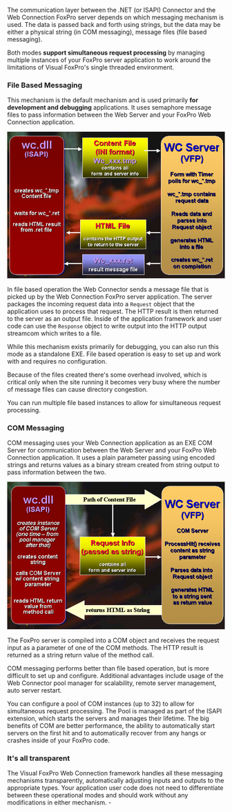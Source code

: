 The communication layer between the .NET (or ISAPI) Connector and the Web Connection FoxPro server depends on which messaging mechanism is used. The data is passed back and forth using strings, but the data may be either a physical string (in COM messaging), message files (file based messaging).

Both modes **support simultaneous request processing** by managing multiple instances of your FoxPro server application to work around the limitations of Visual FoxPro's single threaded environment.

### File Based Messaging
This mechanism is the default mechanism and is used primarily **for development and debugging** applications. It uses semaphore message files to pass information between the Web Server and your FoxPro Web Connection application.

![](/images/HOWITWORKS/FILEBASED.GIF)

In file based operation the Web Connector sends a message file that is picked up by the Web Connection FoxPro server application. The server packages the incoming request data into a `Request` object that the application uses to process that request. The HTTP result is then returned to the server as an output file. Inside of the application framework and user code can use the `Response` object to write output into the HTTP output streamcom which writes to a file.

While this mechanism exists primarily for debugging, you can also run this mode as a standalone EXE. File based operation is easy to set up and work with and requires no configuration.

Because of the files created there's some overhead involved, which is critical only when the site running it becomes very busy where the number of message files can cause directory congestion.

You can run multiple file based instances to allow for simultaneous request processing.

### COM Messaging
COM messaging uses your Web Connection application as an EXE COM Server for communication between the Web Server and your FoxPro Web Connection application. It uses a plain parameter passing using encoded strings and returns values as a binary stream created from string output to pass information between the two.

![](/images/HOWITWORKS/COMBASED.GIF)

The FoxPro server is compiled into a COM object and receives the request input as a parameter of one of the COM methods. The HTTP result is returned as a string return value of the method call. 

COM messaging performs better than file based operation, but is more difficult to set up and configure. Additional advantages include usage of the Web Connector pool manager for scalability, remote server management, auto server restart.

You can configure a pool of COM instances (up to 32) to allow for simultaneous request processing. The Pool is managed as part of the ISAPI extension, which starts the servers and manages their lifetime. The big benefits of COM are better performance, the ability to automatically start servers on the first hit and to automatically recover from any hangs or crashes inside of your FoxPro code.

### It's all transparent
The Visual FoxPro Web Connection framework handles all these messaging mechanisms transparently, automatically adjusting inputs and outputs to the appropriate types. Your application user code does not need to differentiate between these operational modes and should work without any modifications in either mechanism. -